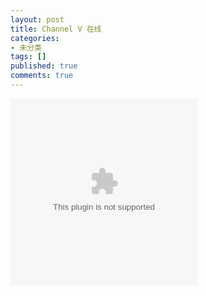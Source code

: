 ```yaml
---
layout: post
title: Channel V 在线
categories:
- 未分类
tags: []
published: true
comments: true
---
```

<p><object classid="clsid:6BF52A52-394A-11D3-B153-00C04F79FAA6" codebase="http://activex.microsoft.com/activex/controls/mplayer/en/nsmp2inf.cab#Version=5,1,52,701" width="299" height="299">
	<param name="src" value="mms://61.139.37.135/v" />
	<param name="url" value="mms://61.139.37.135/v" />
	<param name="width" value="299" />
	<param name="height" value="299" />
	<embed type="application/x-mplayer2" src="mms://61.139.37.135/v" width="299" height="299"></embed>
</object>
</p>
